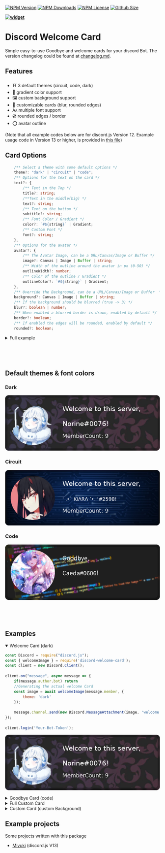 [![NPM Version](https://img.shields.io/npm/v/discord-welcome-card?color=00DEC8&style=for-the-badge)](https://www.npmjs.com/package/discord-welcome-card)
[![NPM Downloads](https://img.shields.io/npm/dt/discord-welcome-card?color=00DEC8&style=for-the-badge)](https://www.npmjs.com/package/discord-welcome-card)
[![NPM License](https://img.shields.io/npm/l/discord-welcome-card?color=00DEC8&style=for-the-badge)](https://www.npmjs.com/package/discord-welcome-card)
[![Github Size](https://img.shields.io/github/repo-size/AKORA-Studios/DiscordWelcomeCard?color=00DEC8&label=SIZE&style=for-the-badge)](https://www.npmjs.com/package/discord-welcome-card)

**[![widget](https://discord.com/api/guilds/553942677117337600/widget.png?style=banner2)](https://discord.gg/Emk2udJ)**


#  Discord Welcome Card
Simple easy-to-use Goodbye and welcome cards for your discord Bot. The version changelog could be found at [changelog.md](CHANGELOG.md).


## Features
* ⛩️ 3 default themes (circuit, code, dark)
* 🍭 gradient color support
* 🖼️ custom background support
*  📎 customizable cards (blur, rounded edges)
* 🗛 multiple font support
* 💿 rounded edges / border
* ⭕ avatar outline

(Note that all example codes below are for discord.js Version 12. Example usage code in Version 13 or higher, is provided in [this file](Usage.md))


## Card Options
```typescript
    /** Select a theme with some default options */
    theme?: "dark" | "circuit" | "code";
    /** Options for the text on the card */
    text?: {
        /** Text in the Top */
        title?: string;
        /**Text in the middle(big) */
        text?: string;
        /** Text on the bottom */
        subtitle?: string;
        /** Font Color / Gradient */
        color?: `#${string}` | Gradient;
        /** Custom Font */
        font?: string;
    },
    /** Options for the avatar */
    avatar?: {
        /** The Avatar Image, can be a URL/Canvas/Image or Buffer */
        image?: Canvas | Image | Buffer | string;
        /** Width of the outline around the avatar in px (0-50) */
        outlineWidth?: number;
        /** Color of the outline / Gradient */
        outlineColor?: `#${string}` | Gradient;
    },
    /** Override the Background, can be a URL/Canvas/Image or Buffer  */
    background?: Canvas | Image | Buffer | string;
    /** If the background should be blurred (true -> 3) */
    blur?: boolean | number;
    /** When enabled a blurred border is drawn, enabled by default */
    border?: boolean;
    /** If enabled the edges will be rounded, enabled by default */
    rounded?: boolean;
```

<details> 
    <summary> Full example </summary>

```typescript
    theme: 'circuit',
    text: {
        title: 'Hellloo',
        text: user.tag,
        subtitle: 'please read the Rules',
        color: `#88f`
    },
    avatar: {
        image: user.displayAvatarURL({ format: 'png' }),
        outlineWidth: 5,
        outlineColor: new Gradient('linear',
            [0, '#33f'],
            [1, '#f33']
        )
    },
    background: 'https://i.imgur.com/ea9PB3H.png',
    blur: 1,
    border: true,
    rounded: true
```

![Custom Card](examples/fullCustom.png)
</details>

<br/><br/><br/>


## Default themes & font colors


### Dark
![Dark Theme](examples/dark_welcome.png)

### Circuit
![Circuit Theme](examples/circuit_welcome.png)

### Code
![Code Theme](examples/code_goodbye.png)

<br/><br/><br/>

## Examples
<details open> 
    <summary> Welcome Card (dark) </summary>

```javascript
const Discord = require("discord.js");
const { welcomeImage } = require('discord-welcome-card');
const client = new Discord.Client();

client.on("message", async message => {
    if(message.author.bot) return
    //Generating the actual welcome Card
    const image = await welcomeImage(message.member, {
        theme: 'dark'
    });

    message.channel.send(new Discord.MessageAttachment(image, 'welcome.png'))
});

client.login('Your-Bot-Token');
```
    
![Image](examples/dark_welcome.png)

</details>


<details> <summary> Goodbye Card (code) </summary>

```javascript
const Discord = require("discord.js");
const { goodbyeImage } = require('discord-welcome-card');
const client = new Discord.Client();

client.on("message", async message => {
    if(message.author.bot) return
    //Generating the actual goodbye Card
    const image = await goodbyeImage(message.member, { theme: 'code' });

    message.channel.send(new Discord.MessageAttachment(image, 'goodbye.png'))
});

client.login('Your-Bot-Token');
```
    
![Image](examples/code_goodbye.png)
    
</details>

<details><summary> Full Custom Card </summary>

```javascript
const Discord = require("discord.js");
const { drawCard } = require('discord-welcome-card');
const client = new Discord.Client();

client.on("message", async message => {
    if(message.author.bot) return
    //Generating the actual custom Card
    const image = await drawCard({
        theme: "circuit",
        text: {
            title: 'Hellloo',
            text: msg.author.tag,
            subtitle: 'please read the Rules',
            color: `#88f`
        },
        avatar: {
            image: msg.author.displayAvatarURL({ format: 'png' }),
            outlineWidth: 5,
            outlineColor: new Gradient('linear',
                [0, '#33f'],
                [1, '#f33']
            ),
        },
        background: 'https://i.imgur.com/ea9PB3H.png',
        blur: 1,
        border: true,
        rounded: true
    })
    message.channel.send(new Discord.MessageAttachment(image, 'custom.png'))
});

client.login('Your-Bot-Token');
```
    
![Image](examples/fullCustom.png)

</details>
 

<details> <summary> Custom Card (custom Background) </summary>
folder strcuture:

```
folder
|-index.js
|-image.png
```

```javascript
const Discord = require("discord.js");
const { drawCard } = require('discord-welcome-card');
const client = new Discord.Client();

client.on("message", async message => {
    if(message.author.bot) return
    //Generating the actual custom Card
    const image = await drawCard({
            text: {
                title: 'Title',
                 text: 'Text',
                subtitle: 'Subtitle',
                color:  new Gradient("linear", {
                     color: "#4287f5",
                    offset: 1
                    }, {
                    color: "#f5426f",
                     offset: 0
                     })
            },
            avatar: {
                image: message.member.user.avatarURL({ format: 'png' })
            },
            background: "./image.png",
            blur: true,
            border: true,
            rounded: true
        })
    message.channel.send(new Discord.MessageAttachment(image, 'custom.png'))
});

client.login('Your-Bot-Token');
```
    
</details>    


## Example projects
Some projects written with this package
* [Miyuki](https://github.com/discord-card/Miyuki) (discord.js V13)
